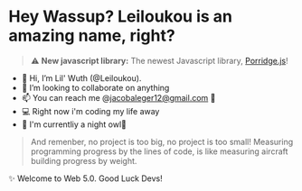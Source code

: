 # Hey Wassup? Leiloukou is an amazing name, right?

> ⚠️ **New javascript library:** The newest Javascript library, [Porridge.js](https://github.com/voltvault/porridge)!

- 👋 Hi, I’m Lil' Wuth (@Leiloukou).
- 💞️ I’m looking to collaborate on anything 
- 📫 You can reach me @jacobaleger12@gmail.com 📧
- 💻 Right now i'm coding my life away
- 🌙 I'm currentliy a night owl🦉

> And remenber, no project is too big, no project is too small!
> Measuring programming progress by the lines of code, is like measuring aircraft building progress by weight.

✨ Welcome to Web 5.0. Good Luck Devs!
